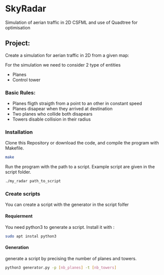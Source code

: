 # SkyRadar

Simulation of aerian traffic in 2D CSFML and use of Quadtree for optimisation

## Project:

Create a simulation for aerian traffic in 2D from a given map:

For the simulation we need to consider 2 type of entities
- Planes
- Control tower

### Basic Rules:
 - Planes fligth straigth from a point to an other in constant speed
 - Planes disapear when they arrived at destination
 - Two planes who collide both disapears
 - Towers disable collision in their radius

### Installation
 Clone this Repository or download the code, and compile the program with Makefile.

 ~~~bash
 make
 ~~~

 Run the program with the path to a script. Example script are given in the script folder.
 ~~~bash
 ./my_radar path_to_script
 ~~~

### Create scripts
 You can create a script with the generator in the script folfer

#### Requierment
 You need python3 to generate a script.
 Install it with :
 ~~~bash
 sudo apt instal python3
 ~~~
 #### Generation
 generate a script by precising the number of planes and towers.

 ~~~bash
 python3 generator.py -p [nb_planes] -t [nb_towers]
 ~~~

